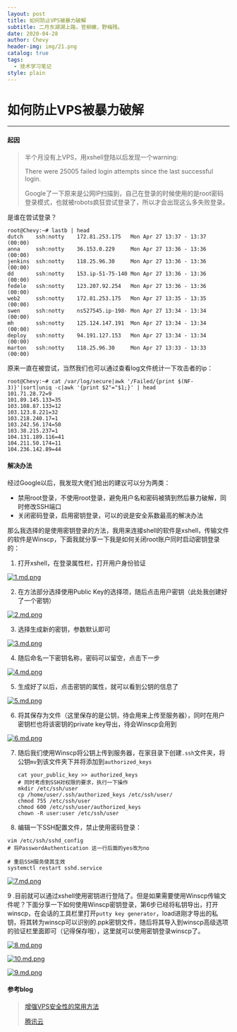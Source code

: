 ```yaml
---
layout: post
title: 如何防止VPS被暴力破解
subtitle: 二月东湖湖上路，官柳嫩，野梅残。
date: 2020-04-28
author: Chevy
header-img: img/21.png
catalog: true
tags:
  - 技术学习笔记
style: plain
---
```




# 如何防止VPS被暴力破解

---

#### 起因

> 半个月没有上VPS，用xshell登陆以后发现一个warning:
>
> There were 25005 failed login attempts since the last successful login.
>
> Google了一下原来是公网IP扫描到，自己在登录的时候使用的是root密码登录模式，也就被robots疯狂尝试登录了，所以才会出现这么多失败登录。

是谁在尝试登录？

```
root@Chevy:~# lastb | head
dutch    ssh:notty    172.81.253.175   Mon Apr 27 13:37 - 13:37  (00:00)    
anna     ssh:notty    36.153.0.229     Mon Apr 27 13:36 - 13:36  (00:00)    
jenkins  ssh:notty    118.25.96.30     Mon Apr 27 13:36 - 13:36  (00:00)    
dd       ssh:notty    153.ip-51-75-140 Mon Apr 27 13:36 - 13:36  (00:00)    
fedele   ssh:notty    123.207.92.254   Mon Apr 27 13:36 - 13:36  (00:00)    
web2     ssh:notty    172.81.253.175   Mon Apr 27 13:35 - 13:35  (00:00)    
swen     ssh:notty    ns527545.ip-198- Mon Apr 27 13:34 - 13:34  (00:00)    
mh       ssh:notty    125.124.147.191  Mon Apr 27 13:34 - 13:34  (00:00)    
deploy   ssh:notty    94.191.127.153   Mon Apr 27 13:34 - 13:34  (00:00)    
marton   ssh:notty    118.25.96.30     Mon Apr 27 13:33 - 13:33  (00:00)   
```

原来一直在被尝试，当然我们也可以通过查看log文件统计一下攻击者的ip：

```
root@Chevy:~# cat /var/log/secure|awk '/Failed/{print $(NF-3)}'|sort|uniq -c|awk '{print $2"="$1;}' | head
101.71.28.72=9
101.89.145.133=35
103.108.87.133=12
103.123.8.221=32
103.218.240.17=1
103.242.56.174=50
103.38.215.237=1
104.131.189.116=41
104.211.50.174=11
104.236.142.89=44
```

#### 解决办法

经过Google以后，我发现大佬们给出的建议可以分为两类：

- 禁用root登录，不使用root登录，避免用户名和密码被猜到然后暴力破解，同时修改SSH端口
- 关闭密码登录，启用密钥登录，可以的说是安全系数最高的解决办法

那么我选择的是使用密钥登录的方法，我用来连接shell的软件是xshell，传输文件的软件是Winscp，下面我就分享一下我是如何关闭root账户同时启动密钥登录的：

1. 打开xshell，在登录属性栏，打开用户身份验证

[![1.md.png](http://img.xuchunhui.top/images/2020/04/28/1.md.png)](http://img.xuchunhui.top/image/hH6)

2. 在方法部分选择使用Public Key的选择项，随后点击用户密钥（此处我创建好了一个密钥）

[![2.md.png](http://img.xuchunhui.top/images/2020/04/28/2.md.png)](http://img.xuchunhui.top/image/iTh)

3. 选择生成新的密钥，参数默认即可

[![3.md.png](http://img.xuchunhui.top/images/2020/04/28/3.md.png)](http://img.xuchunhui.top/image/rcU)

4. 随后命名一下密钥名称，密码可以留空，点击下一步

[![4.md.png](http://img.xuchunhui.top/images/2020/04/28/4.md.png)](http://img.xuchunhui.top/image/Gys)

5. 生成好了以后，点击密钥的属性，就可以看到公钥的信息了

[![5.md.png](http://img.xuchunhui.top/images/2020/04/28/5.md.png)](http://img.xuchunhui.top/image/qxC)

6. 将其保存为文件（这里保存的是公钥，待会用来上传至服务器），同时在用户密钥栏也将该密钥的private key导出，待会Winscp会用到

[![6.md.png](http://img.xuchunhui.top/images/2020/04/28/6.md.png)](http://img.xuchunhui.top/image/dv9)

7. 随后我们使用Winscp将公钥上传到服务器，在家目录下创建`.ssh`文件夹，将公钥`mv`到该文件夹下并将添加到`authorized_keys`

   ```
   cat your_public_key >> authorized_keys
   # 同时考虑到SSH对权限的要求，执行一下操作
   mkdir /etc/ssh/user
   cp /home/user/.ssh/authorized_keys /etc/ssh/user/
   chmod 755 /etc/ssh/user
   chmod 600 /etc/ssh/user/authorized_keys
   chown -R user:user /etc/ssh/user
   ```

8. 编辑一下SSH配置文件，禁止使用密码登录：

```
vim /etc/ssh/sshd_config
# 将PasswordAuthentication 这一行后面的yes改为no

# 重启SSH服务使其生效
systemctl restart sshd.service
```

[![7.md.png](http://img.xuchunhui.top/images/2020/04/28/7.md.png)](http://img.xuchunhui.top/image/kAx)

9 .目前就可以通过xshell使用密钥进行登陆了。但是如果需要使用Winscp传输文件呢？下面分享一下如何使用Winscp密钥登录，第6步已经将私钥导出，打开winscp，在会话的工具栏里打开`putty key generator`，load进刚才导出的私钥，将其转为winscp可以识别的.ppk密钥文件，随后将其导入到winscp高级选项的验证栏里面即可（记得保存哦），这里就可以使用密钥登录winscp了。

[![8.md.png](http://img.xuchunhui.top/images/2020/04/28/8.md.png)](http://img.xuchunhui.top/image/aq5)

[![10.md.png](http://img.xuchunhui.top/images/2020/04/28/10.md.png)](http://img.xuchunhui.top/image/28a) 

[![9.md.png](http://img.xuchunhui.top/images/2020/04/28/9.md.png)](http://img.xuchunhui.top/image/3HY)

#### 参考blog

> [增强VPS安全性的常用方法]([https://i-square.github.io/post/%E5%A2%9E%E5%BC%BAVPS%E5%AE%89%E5%85%A8%E6%80%A7%E7%9A%84%E5%B8%B8%E7%94%A8%E6%96%B9%E6%B3%95/](https://i-square.github.io/post/增强VPS安全性的常用方法/))
>
> [腾讯云](https://cloud.tencent.com/developer/ask/26678)